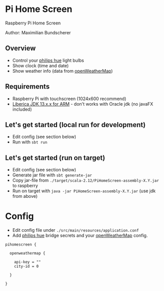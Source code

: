 # Pi Home Screen
Raspberry Pi Home Screen

Author: Maximilian Bundscherer

## Overview

- Control your [philips hue](https://www2.meethue.com/) light bulbs
- Show clock (time and date)
- Show weather info (data from [openWeatherMap](https://openweathermap.org/))

## Requirements

- Raspberry Pi with touchscreen (1024x600 recommend)
- [Liberica JDK 13.x.x for ARM](https://bell-sw.com/pages/java-13.0.1/) - don't works with Oracle jdk (no javaFX included)

## Let's get started (local run for development)

- Edit config (see section below)
- Run with ``sbt run``

## Let's get started (run on target)

- Edit config (see section below)
- Generate jar file with ``sbt generate-jar``
- Copy jar-file from ``./target/scala-2.12/PiHomeScreen-assembly-X.Y.jar`` to raspberry
- Run on target with ``java -jar PiHomeScreen-assembly-X.Y.jar`` (use jdk from above)

# Config

- Edit config file under ``./src/main/resources/application.conf``
- Add [philips hue](https://www2.meethue.com/) bridge secrets and your [openWeatherMap](https://openweathermap.org/) config.

```
pihomescreen {

  openweathermap {

    api-key = ""
    city-id = 0

  }

}
```